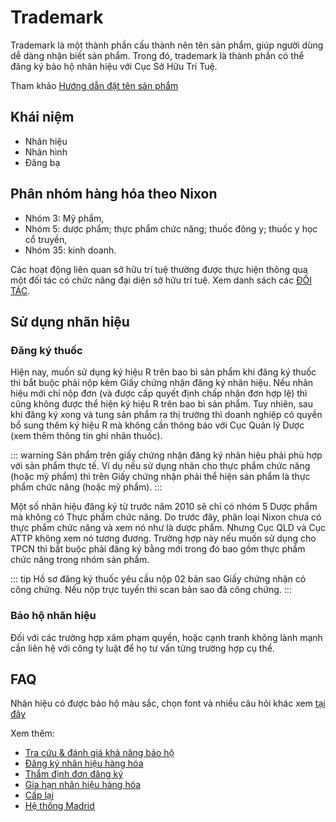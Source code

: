 # Trademark
Trademark là một thành phần cấu thành nên tên sản phẩm, giúp người dùng dễ dàng nhận biết sản phẩm. Trong đó, trademark là thành phần có thể đăng ký bảo hộ nhãn hiệu với Cục Sở Hữu Trí Tuệ.

Tham khảo [Hướng dẫn đặt tên sản phẩm](./naming/create.md)

## Khái niệm
* Nhãn hiệu
* Nhãn hình
* Đăng bạ

## Phân nhóm hàng hóa theo Nixon 
- Nhóm 3: Mỹ phẩm,
- Nhóm 5: dược phẩm; thực phẩm chức năng; thuốc đông y; thuốc y học cổ truyền,
- Nhóm 35: kinh doanh.

Các hoạt động liên quan sở hữu trí tuệ thường được thực hiện thông qua một đối tác có chức năng đại diện sở hữu trí tuệ. Xem danh sách các [ĐỐI TÁC](./partner.md).

## Sử dụng nhãn hiệu
### Đăng ký thuốc
Hiện nay, muốn sử dụng ký hiệu R trên bao bì sản phẩm khi đăng ký thuốc thì bắt buộc phải nộp kèm Giấy chứng nhận đăng ký nhãn hiệu. Nếu nhãn hiệu mới chỉ nộp đơn (và được cấp quyết định chấp nhận đơn hợp lệ) thì cũng không được thể hiện ký hiệu R trên bao bì sản phẩm. Tuy nhiên, sau khi đăng ký xong và tung sản phẩm ra thị trường thì doanh nghiệp có quyền bổ sung thêm ký hiệu R mà không cần thông báo với Cục Quản lý Dược (xem thêm thông tin ghi nhãn thuốc).

::: warning
Sản phẩm trên giấy chứng nhận đăng ký nhãn hiệu phải phù hợp với sản phẩm thực tế. Ví dụ nếu sử dụng nhãn cho thực phẩm chức năng (hoặc mỹ phẩm) thì trên Giấy chứng nhận phải thể hiện sản phẩm là thực phẩm chức năng (hoặc mỹ phẩm).
:::

Một số nhãn hiệu đăng ký từ trước năm 2010 sẽ chỉ có nhóm 5 Dược phẩm mà không có Thực phẩm chức năng. Do trước đây, phân loại Nixon chưa có thực phẩm chức năng và xem nó như là dược phẩm. Nhưng Cục QLD và Cục ATTP không xem nó tương đương. Trường hợp này nếu muốn sử dụng cho TPCN thì bắt buộc phải đăng ký bằng mới trong đó bao gồm thực phẩm chức năng trong nhóm sản phẩm.

::: tip
Hồ sơ đăng ký thuốc yêu cầu nộp 02 bản sao Giấy chứng nhận có công chứng. Nếu nộp trực tuyến thì scan bản sao đã công chứng.
:::

### Bảo hộ nhãn hiệu
Đối với các trường hợp xâm phạm quyền, hoặc cạnh tranh không lành mạnh cần liên hệ với công ty luật để họ tư vấn từng trường hợp cụ thể.

## FAQ
Nhãn hiệu có được bảo hộ màu sắc, chọn font và nhiều câu hỏi khác xem [tại đây](./ask.md)


Xem thêm:
* [Tra cứu & đánh giá khả năng bảo hộ](./trademark/lookups.md)
* [Đăng ký nhãn hiệu hàng hóa](./trademark/registration.md)
* [Thẩm định đơn đăng ký](./trademark/expertise.md)
* [Gia hạn nhãn hiệu hàng hóa](./trademark/renewal.md)
* [Cấp lại](./trademark/reissue.md)
* [Hệ thống Madrid](./trademark/madrid.md)


